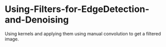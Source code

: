 # Using-Filters-for-EdgeDetection-and-Denoising
 Using kernels and applying them using manual convolution to get a filtered image.

